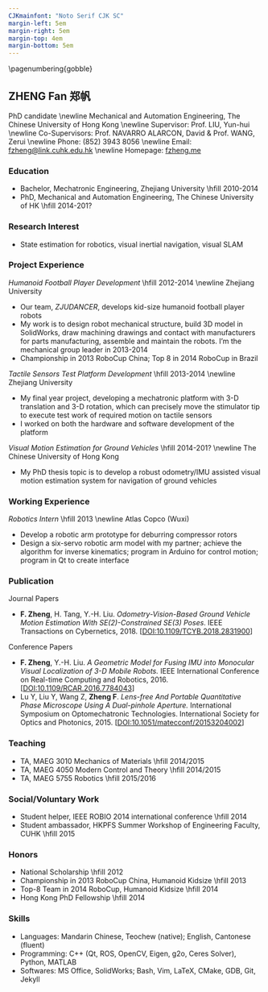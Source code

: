 ```yaml
---
CJKmainfont: "Noto Serif CJK SC"
margin-left: 5em
margin-right: 5em
margin-top: 4em
margin-bottom: 5em
---
```


\pagenumbering{gobble}

## ZHENG Fan 郑帆

PhD candidate \newline
Mechanical and Automation Engineering, The Chinese University of Hong Kong \newline
Supervisor: Prof. LIU, Yun-hui \newline
Co-Supervisors: Prof. NAVARRO ALARCON, David & Prof. WANG, Zerui \newline
Phone: (852) 3943 8056 \newline
Email: [fzheng@link.cuhk.edu.hk](mailto:fzheng@link.cuhk.edu.hk) \newline
Homepage: [fzheng.me](http://fzheng.me)

### Education

- Bachelor, Mechatronic Engineering, Zhejiang University \hfill 2010-2014
- PhD, Mechanical and Automation Engineering, The Chinese University of HK \hfill 2014-201?

### Research Interest

- State estimation for robotics, visual inertial navigation, visual SLAM

### Project Experience

_Humanoid Football Player Development_ \hfill 2012-2014 \newline
Zhejiang University

- Our team, _ZJUDANCER_, develops kid-size humanoid football player robots
- My work is to design robot mechanical structure, build 3D model in SolidWorks, draw
machining drawings and contact with manufacturers for parts manufacturing, assemble and
maintain the robots. I’m the mechanical group leader in 2013-2014
- Championship in 2013 RoboCup China; Top 8 in 2014 RoboCup in Brazil

_Tactile Sensors Test Platform Development_ \hfill 2013-2014 \newline
Zhejiang University

- My final year project, developing a mechatronic platform with 3-D translation and 3-D rotation, which can
precisely move the stimulator tip to execute test work of required motion on tactile sensors
- I worked on both the hardware and software development of the platform

_Visual Motion Estimation for Ground Vehicles_ \hfill 2014-201? \newline
The Chinese University of Hong Kong

- My PhD thesis topic is to develop a robust odometry/IMU assisted visual motion estimation system for
navigation of ground vehicles


### Working Experience

_Robotics Intern_ \hfill 2013 \newline
Atlas Copco (Wuxi)

- Develop a robotic arm prototype for deburring compressor rotors
- Design a six-servo robotic arm model with my partner; achieve the algorithm for inverse
kinematics; program in Arduino for control motion; program in Qt to create interface

### Publication

Journal Papers

* __F. Zheng__, H. Tang, Y.-H. Liu. _Odometry-Vision-Based Ground Vehicle Motion Estimation With SE(2)-Constrained SE(3) Poses_. IEEE Transactions on Cybernetics, 2018. \[[DOI:10.1109/TCYB.2018.2831900](https://doi.org/10.1109/TCYB.2018.2831900)\]

Conference Papers

* __F. Zheng__, Y.-H. Liu. _A Geometric Model for Fusing IMU into Monocular Visual Localization of 3-D Mobile Robots._ IEEE International Conference on Real-time Computing and Robotics, 2016. \[[DOI:10.1109/RCAR.2016.7784043](https://doi.org/10.1109/RCAR.2016.7784043)\]
* Lu Y, Liu Y, Wang Z, __Zheng F__. _Lens-free And Portable Quantitative Phase Microscope Using A Dual-pinhole Aperture._ International Symposium on Optomechatronic Technologies. International Society for Optics and Photonics, 2015. \[[DOI:10.1051/matecconf/20153204002](https://doi.org/10.1051/matecconf/20153204002)\]


### Teaching

- TA, MAEG 3010 Mechanics of Materials \hfill 2014/2015
- TA, MAEG 4050 Modern Control and Theory \hfill 2014/2015
- TA, MAEG 5755 Robotics \hfill 2015/2016

### Social/Voluntary Work

- Student helper, IEEE ROBIO 2014 international conference \hfill 2014
- Student ambassador, HKPFS Summer Workshop of Engineering Faculty, CUHK \hfill 2015

### Honors

- National Scholarship \hfill 2012
- Championship in 2013 RoboCup China, Humanoid Kidsize \hfill 2013
- Top-8 Team in 2014 RoboCup, Humanoid Kidsize \hfill 2014
- Hong Kong PhD Fellowship \hfill 2014

### Skills

- Languages: Mandarin Chinese, Teochew (native); English, Cantonese (fluent)
- Programming: C++ (Qt, ROS, OpenCV, Eigen, g2o, Ceres Solver), Python, MATLAB
- Softwares: MS Office, SolidWorks; Bash, Vim, LaTeX, CMake, GDB, Git, Jekyll
